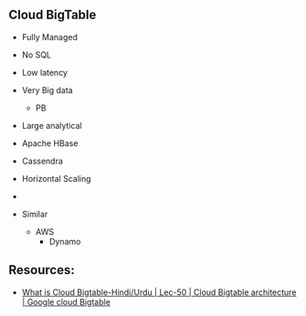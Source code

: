 ## Cloud BigTable

- Fully Managed
- No SQL
- Low latency
- Very Big data
    - PB
- Large analytical

- Apache HBase
- Cassendra

- Horizontal Scaling

- 

- Similar
    - AWS
        - Dynamo


## Resources:

- [What is Cloud Bigtable-Hindi/Urdu | Lec-50 | Cloud Bigtable architecture | Google cloud Bigtable](https://youtu.be/NA9VTNRItM0?list=PLBGx66SQNZ8YWRUw6yicKtD4AIpUl_YiJ)

